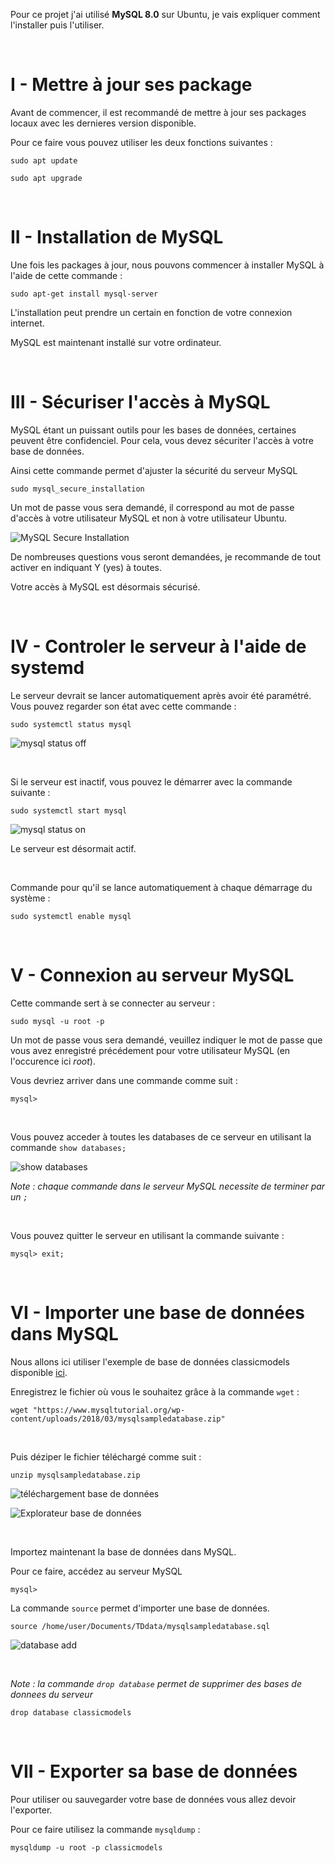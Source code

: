 Pour ce projet j'ai utilisé **MySQL 8.0** sur Ubuntu, je vais expliquer comment l'installer puis l'utiliser.

<br />

# I - Mettre à jour ses package

Avant de commencer, il est recommandé de mettre à jour ses packages locaux avec les dernieres version disponible.

Pour ce faire vous pouvez utiliser les deux fonctions suivantes :

```shell
sudo apt update
```
```shell
sudo apt upgrade
```
<br />

# II - Installation de MySQL

Une fois les packages à jour, nous pouvons commencer à installer MySQL à l'aide de cette commande :

```shell
sudo apt-get install mysql-server
```

L'installation peut prendre un certain en fonction de votre connexion internet.

MySQL est maintenant installé sur votre ordinateur.

<br />

# III - Sécuriser l'accès à MySQL

MySQL étant un puissant outils pour les bases de données, certaines peuvent être confidenciel. Pour cela, vous devez sécuriter l'accès à votre base de données.

Ainsi cette commande permet d'ajuster la sécurité du serveur MySQL

```shell
sudo mysql_secure_installation
```

Un mot de passe vous sera demandé, il correspond au mot de passe d'accès à votre utilisateur MySQL et non à votre utilisateur Ubuntu.

![MySQL Secure Installation](assets/mysql_secure_installation.png)

De nombreuses questions vous seront demandées, je recommande de tout activer en indiquant Y (yes) à toutes.

Votre accès à MySQL est désormais sécurisé.

<br />

# IV - Controler le serveur à l'aide de systemd

Le serveur devrait se lancer automatiquement après avoir été paramétré. Vous pouvez regarder son état avec cette commande :

```shell
sudo systemctl status mysql
```

![mysql status off](assets/mysql_status_off.png)

<br />

Si le serveur est inactif, vous pouvez le démarrer avec la commande suivante :

```shell
sudo systemctl start mysql
```

![mysql status on](assets/mysql_status_on.png)

Le serveur est désormait actif.

<br />

Commande pour qu'il se lance automatiquement à chaque démarrage du système :

```shell
sudo systemctl enable mysql
```

<br />

# V - Connexion au serveur MySQL

Cette commande sert à se connecter au serveur :

```shell
sudo mysql -u root -p
```

Un mot de passe vous sera demandé, veuillez indiquer le mot de passe que vous avez enregistré précédement pour votre utilisateur MySQL (en l'occurence ici *root*).

Vous devriez arriver dans une commande comme suit :

```shell
mysql>
```

<br />

Vous pouvez acceder à toutes les databases de ce serveur en utilisant la commande ``show databases;``

![show databases](assets/show_databases.png)

*Note : chaque commande dans le serveur MySQL necessite de terminer par un ``;``*

<br />

Vous pouvez quitter le serveur en utilisant la commande suivante :

```shell
mysql> exit;
```

<br />

# VI - Importer une base de données dans MySQL

Nous allons ici utiliser l'exemple de base de données classicmodels disponible [ici](https://www.mysqltutorial.org/wp-content/uploads/2018/03/mysqlsampledatabase.zip).

Enregistrez le fichier où vous le souhaitez grâce à la commande ``wget`` :

```shell
wget "https://www.mysqltutorial.org/wp-content/uploads/2018/03/mysqlsampledatabase.zip"
```

<br />

Puis déziper le fichier téléchargé comme suit :

```shell
unzip mysqlsampledatabase.zip
```

![téléchargement base de données](assets/Download_database.png)

![Explorateur base de données](assets/exploreur_database.png)

<br />

Importez maintenant la base de données dans MySQL.

Pour ce faire, accédez au serveur MySQL

```shell
mysql>
```

La commande ``source`` permet d'importer une base de données.

```shell
source /home/user/Documents/TDdata/mysqlsampledatabase.sql
```

![database add](assets/ajout_base_de_donnee.png)

<br />

*Note : la commande ``drop database`` permet de supprimer des bases de donnees du serveur*

```shell
drop database classicmodels
```

<br/>

# VII - Exporter sa base de données

Pour utiliser ou sauvegarder votre base de données vous allez devoir l'exporter.

Pour ce faire utilisez la commande ``mysqldump`` :

```shell
mysqldump -u root -p classicmodels
```